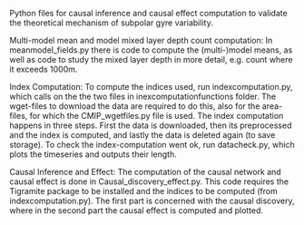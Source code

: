 Python files for causal inference and causal effect computation to validate the theoretical mechanism of subpolar gyre variability.

Multi-model mean and model mixed layer depth count computation:
In meanmodel_fields.py there is code to compute the (multi-)model means, as well as code to study the mixed layer depth in more detail, e.g. count where it exceeds 1000m.

Index Computation:
To compute the indices used, run indexcomputation.py, which calls on the the two files in inexcomputationfunctions folder. The wget-files to download the data are required to do this, also for the area-files, for which the CMIP_wgetfiles.py file is used. The index computation happens in three steps. First the data is downloaded, then its preprocessed and the index is computed, and lastly the data is deleted again (to save storage). To check the index-computation went ok, run datacheck.py, which plots the timeseries and outputs their length.

Causal Inference and Effect:
The computation of the causal network and causal effect is done in Causal_discovery_effect.py. This code requires the Tigramite package to be installed and the indices to be computed (from indexcomputation.py). The first part is concerned with the causal discovery, where in the second part the causal effect is computed and plotted.
